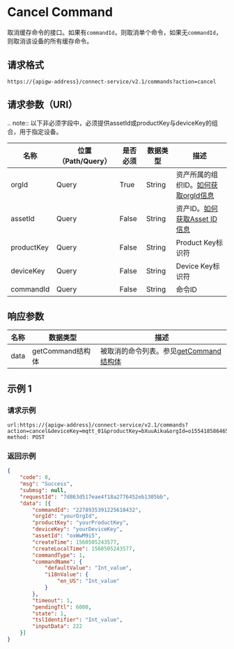 # Cancel Command

取消缓存命令的接口。如果有`commandId`，则取消单个命令，如果无`commandId`，则取消该设备的所有缓存命令。

## 请求格式

```
https://{apigw-address}/connect-service/v2.1/commands?action=cancel
```

## 请求参数（URI）

.. note:: 以下非必须字段中，必须提供assetId或productKey与deviceKey的组合，用于指定设备。

| 名称          | 位置（Path/Query） | 是否必须 | 数据类型 | 描述      |
|---------------|------------------|----------|-----------|--------------|
| orgId         | Query            | True     | String    | 资产所属的组织ID。[如何获取orgId信息](/docs/api/zh_CN/latest/api_faqs#id-orgid-orgid)                |
| assetId  | Query            | False   | String         | 资产ID。[如何获取Asset ID信息](/docs/api/zh_CN/latest/api_faqs.html#asset-id-assetid-assetid) |
| productKey | Query          | False       | String       | Product Key标识符      |
| deviceKey | Query           | False      | String       | Device Key标识符          |
| commandId | Query            | False    | String        | 命令ID          |


## 响应参数

| 名称| 数据类型 | 描述         |
|-------------|-------------------|-----------------------------|
| data |    getCommand结构体        | 被取消的命令列表。参见[getCommand结构体](/docs/api/zh_CN/latest/connect/get_command.html#id3) |




## 示例 1

### 请求示例

```
url:https://{apigw-address}/connect-service/v2.1/commands?action=cancel&deviceKey=mqtt_01&productKey=bXuuAiku&orgId=o15541858646501
method: POST
```

### 返回示例

```json
{
    "code": 0,
    "msg": "Success",
    "submsg": null,
    "requestId": "7d863d517eae4f18a2776452eb1305bb",
    "data": [{
        "commandId": "2278935391225618432",
        "orgId": "yourOrgId",
        "productKey": "yourProductKey",
        "deviceKey": "yourDeviceKey",
        "assetId": "oxWwM9i5",
        "createTime": 1560505243577,
        "createLocalTime": 1560505243577,
        "commandType": 1,
        "commandName": {
            "defaultValue": "Int_value",
            "i18nValue": {
                "en_US": "Int_value"
            }
        },
        "timeout": 1,
        "pendingTtl": 6000,
        "state": 1,
        "tslIdentifier": "Int_value",
        "inputData": 222
    }]
}
```

